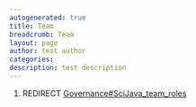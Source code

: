 ```yaml
---
autogenerated: true
title: Team
breadcrumb: Team
layout: page
author: test author
categories: 
description: test description
---
```


1.  REDIRECT [Governance\#SciJava\_team\_roles](Governance#SciJava_team_roles "wikilink")
